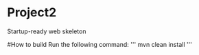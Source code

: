 # Project2

Startup-ready web skeleton

#How to build 
Run the following command:
'''
mvn clean install
'''

